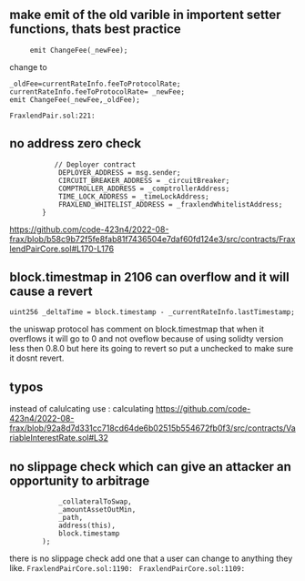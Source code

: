 ## make emit of the old varible in importent setter functions, thats best practice
```
     emit ChangeFee(_newFee);

```
change to 
```
_oldFee=currentRateInfo.feeToProtocolRate;
currentRateInfo.feeToProtocolRate= _newFee;
emit ChangeFee(_newFee,_oldFee);
```
`FraxlendPair.sol:221: `
## no address zero check
```
           // Deployer contract
            DEPLOYER_ADDRESS = msg.sender;
            CIRCUIT_BREAKER_ADDRESS = _circuitBreaker;
            COMPTROLLER_ADDRESS = _comptrollerAddress;
            TIME_LOCK_ADDRESS = _timeLockAddress;
            FRAXLEND_WHITELIST_ADDRESS = _fraxlendWhitelistAddress;
        }
```
https://github.com/code-423n4/2022-08-frax/blob/b58c9b72f5fe8fab81f7436504e7daf60fd124e3/src/contracts/FraxlendPairCore.sol#L170-L176
##  block.timestmap in 2106 can overflow and it will cause a revert 
```            
uint256 _deltaTime = block.timestamp - _currentRateInfo.lastTimestamp;
```
the uniswap protocol has comment on block.timestmap that when it overflows it will go to 0 and not oveflow because of using solidty version less then 0.8.0 but here its going to revert 
so put a unchecked to make sure it dosnt revert.
##  typos 
instead of calulcating
use : calculating
https://github.com/code-423n4/2022-08-frax/blob/92a8d7d331cc718cd64de6b02515b554672fb0f3/src/contracts/VariableInterestRate.sol#L32
## no slippage check which can give an attacker an opportunity to  arbitrage
```      ISwapper(_swapperAddress).swapExactTokensForTokens(
            _collateralToSwap,
            _amountAssetOutMin,
            _path,
            address(this),
            block.timestamp
        );
```
there is no slippage check add one that a user can change to anything they like.
`FraxlendPairCore.sol:1190: `
`FraxlendPairCore.sol:1109: ` 

